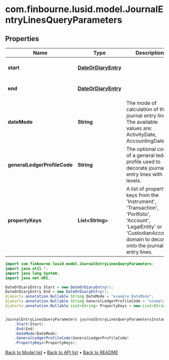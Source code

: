 # com.finbourne.lusid.model.JournalEntryLinesQueryParameters

## Properties

Name | Type | Description | Notes
------------ | ------------- | ------------- | -------------
**start** | [**DateOrDiaryEntry**](DateOrDiaryEntry.md) |  | [optional] [default to DateOrDiaryEntry]
**end** | [**DateOrDiaryEntry**](DateOrDiaryEntry.md) |  | [optional] [default to DateOrDiaryEntry]
**dateMode** | **String** | The mode of calculation of the journal entry lines. The available values are: ActivityDate, AccountingDate. | [optional] [default to String]
**generalLedgerProfileCode** | **String** | The optional code of a general ledger profile used to decorate journal entry lines with levels. | [optional] [default to String]
**propertyKeys** | **List&lt;String&gt;** | A list of property keys from the &#39;Instrument&#39;, &#39;Transaction&#39;, &#39;Portfolio&#39;, &#39;Account&#39;, &#39;LegalEntity&#39; or &#39;CustodianAccount&#39; domain to decorate onto the journal entry lines. | [optional] [default to List<String>]

```java
import com.finbourne.lusid.model.JournalEntryLinesQueryParameters;
import java.util.*;
import java.lang.System;
import java.net.URI;

DateOrDiaryEntry Start = new DateOrDiaryEntry();
DateOrDiaryEntry End = new DateOrDiaryEntry();
@jakarta.annotation.Nullable String DateMode = "example DateMode";
@jakarta.annotation.Nullable String GeneralLedgerProfileCode = "example GeneralLedgerProfileCode";
@jakarta.annotation.Nullable List<String> PropertyKeys = new List<String>();


JournalEntryLinesQueryParameters journalEntryLinesQueryParametersInstance = new JournalEntryLinesQueryParameters()
    .Start(Start)
    .End(End)
    .DateMode(DateMode)
    .GeneralLedgerProfileCode(GeneralLedgerProfileCode)
    .PropertyKeys(PropertyKeys);
```


[Back to Model list](../README.md#documentation-for-models) &#8226; [Back to API list](../README.md#documentation-for-api-endpoints) &#8226; [Back to README](../README.md)
